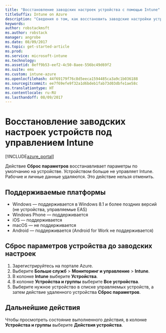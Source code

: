 ```yaml
---
title: "Восстановление заводских настроек устройства с помощью Intune"
titleSuffix: Intune on Azure
description: "Сведения о том, как восстановить заводские настройки устройств, управляемых в Intune.\""
keywords: 
author: robstackmsft
ms.author: robstack
manager: angrobe
ms.date: 08/09/2017
ms.topic: get-started-article
ms.prod: 
ms.service: microsoft-intune
ms.technology: 
ms.assetid: 8eff9b53-eef2-4c50-8aee-556bc49d69f2
ms.suite: ems
ms.custom: intune-azure
ms.openlocfilehash: 44f69179f76c8d5eeca1594485ca3a9c1b036188
ms.sourcegitcommit: ee7f69efe9f32a1d6bdeb1fab73d03dbfe1ae58c
ms.translationtype: HT
ms.contentlocale: ru-RU
ms.lasthandoff: 08/09/2017
---
```

# <a name="reset-intune-managed-devices-to-factory-settings"></a>Восстановление заводских настроек устройств под управлением Intune


[!INCLUDE[azure_portal](./includes/azure_portal.md)]

Действие **Сброс параметров** восстанавливает параметры по умолчанию на устройстве. Устройством больше не управляет Intune. Рабочие и личные данные удаляются. Это действие нельзя отменить.

## <a name="supported-platforms"></a>Поддерживаемые платформы

- Windows — поддерживается в Windows 8.1 и более поздних версий (не устройства, управляемые EAS)
- Windows Phone — поддерживается
- iOS — поддерживается
- macOS — не поддерживается
- Android — поддерживается (Android for Work не поддерживается)

## <a name="how-to-reset-a-device-to-factory-settings"></a>Сброс параметров устройства до заводских настроек

1. Зарегистрируйтесь на портале Azure.
2. Выберите **Больше служб** > **Мониторинг и управление** > **Intune**.
3. В колонке **Intune** выберите **Устройства**.
4. В колонке **Устройства и группы** выберите **Все устройства**.
5. Выберите нужное устройство в списке управляемых устройств, а затем действие удаленного устройства **Сброс параметров**.

## <a name="next-steps"></a>Дальнейшие действия

Чтобы просмотреть состояние выполненного действия, в колонке **Устройства и группы** выберите **Действия устройства**.

